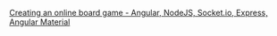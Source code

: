 [Creating an online board game - Angular, NodeJS, Socket.io, Express, Angular Material](https://www.youtube.com/playlist?list=PLDdMdd9QzBmb3X3G5HEGGbl4faTdUT_v_)
